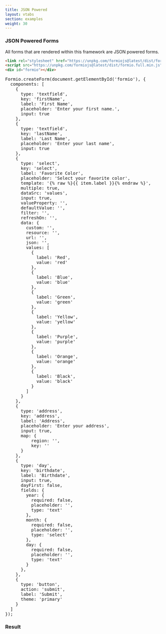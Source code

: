 ```yaml
---
title: JSON Powered
layout: vtabs
section: examples
weight: 30
---
```

### JSON Powered Forms
All forms that are rendered within this framework are JSON powered forms.

```html
<link rel="stylesheet" href="https://unpkg.com/formiojs@latest/dist/formio.full.min.css">
<script src="https://unpkg.com/formiojs@latest/dist/formio.full.min.js"></script>
<div id="formio"></div>
```

<div class="row">
<div class="col col-sm-6">

<pre>
Formio.createForm(document.getElementById('formio'), {
  components: [
    {
      type: 'textfield',
      key: 'firstName',
      label: 'First Name',
      placeholder: 'Enter your first name.',
      input: true
    },
    {
      type: 'textfield',
      key: 'lastName',
      label: 'Last Name',
      placeholder: 'Enter your last name',
      input: true
    },
    {
      type: 'select',
      key: 'select',
      label: 'Favorite Color',
      placeholder: 'Select your favorite color',
      template: '<span>{% raw %}{{ item.label }}{% endraw %}</span>',
      multiple: true,
      dataSrc: 'values',
      input: true,
      valueProperty: '',
      defaultValue: '',
      filter: '',
      refreshOn: '',
      data: {
        custom: '',
        resource: '',
        url: '',
        json: '',
        values: [
          {
            label: 'Red',
            value: 'red'
          },
          {
            label: 'Blue',
            value: 'blue'
          },
          {
            label: 'Green',
            value: 'green'
          },
          {
            label: 'Yellow',
            value: 'yellow'
          },
          {
            label: 'Purple',
            value: 'purple'
          },
          {
            label: 'Orange',
            value: 'orange'
          },
          {
            label: 'Black',
            value: 'black'
          }
        ]
      }
    },
    {
      type: 'address',
      key: 'address',
      label: 'Address',
      placeholder: 'Enter your address',
      input: true,
      map: {
          region: '',
          key: ''
      }
    },
    {
      type: 'day',
      key: 'birthdate',
      label: 'Birthdate',
      input: true,
      dayFirst: false,
      fields: {
        year: {
          required: false,
          placeholder: '',
          type: 'text'
        },
        month: {
          required: false,
          placeholder: '',
          type: 'select'
        },
        day: {
          required: false,
          placeholder: '',
          type: 'text'
        }
      },
    },
    {
      type: 'button',
      action: 'submit',
      label: 'Submit',
      theme: 'primary'
    }
  ]
});
</pre>

</div>
<div class="col col-sm-6">
<h3>Result</h3>
<div class="well">
<div id="formio"></div>
<script type="text/javascript">
Formio.createForm(document.getElementById('formio'), {
  components: [
    {
      type: 'textfield',
      key: 'firstName',
      label: 'First Name',
      placeholder: 'Enter your first name.',
      input: true
    },
    {
      type: 'textfield',
      key: 'lastName',
      label: 'Last Name',
      placeholder: 'Enter your last name',
      input: true
    },
    {
      type: 'select',
      key: 'select',
      label: 'Favorite Color',
      placeholder: 'Select your favorite color',
      template: '<span>{% raw %}{{ item.label }}{% endraw %}</span>',
      multiple: true,
      dataSrc: 'values',
      input: true,
      valueProperty: '',
      defaultValue: '',
      filter: '',
      refreshOn: '',
      data: {
        custom: '',
        resource: '',
        url: '',
        json: '',
        values: [
          {
            label: 'Red',
            value: 'red'
          },
          {
            label: 'Blue',
            value: 'blue'
          },
          {
            label: 'Green',
            value: 'green'
          },
          {
            label: 'Yellow',
            value: 'yellow'
          },
          {
            label: 'Purple',
            value: 'purple'
          },
          {
            label: 'Orange',
            value: 'orange'
          },
          {
            label: 'Black',
            value: 'black'
          }
        ]
      }
    },
    {
      type: 'address',
      key: 'address',
      label: 'Address',
      placeholder: 'Enter your address',
      input: true,
      map: {
          region: '',
          key: ''
      }
    },
    {
      type: 'day',
      key: 'birthdate',
      label: 'Birthdate',
      input: true,
      dayFirst: false,
      fields: {
        year: {
          required: false,
          placeholder: '',
          type: 'text'
        },
        month: {
          required: false,
          placeholder: '',
          type: 'select'
        },
        day: {
          required: false,
          placeholder: '',
          type: 'text'
        }
      },
    },
    {
      type: 'button',
      action: 'submit',
      label: 'Submit',
      theme: 'primary'
    }
  ]
});
</script>
</div>
</div>
</div>



